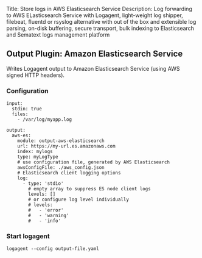 Title: Store logs in AWS Elasticsearch Service
Description: Log forwarding to AWS ELasticsearch Service with Logagent, light-weight log shipper, filebeat, fluentd or rsyslog alternative with out of the box and extensible log parsing, on-disk buffering, secure transport, bulk indexing to Elasticsearch and Sematext logs management platform

## Output Plugin: Amazon Elasticsearch Service

Writes Logagent output to Amazon Elasticsearch Service (using AWS signed HTTP headers). 
 
### Configuration

```
input: 
  stdin: true
  files: 
    - /var/log/myapp.log

output:
  aws-es: 
    module: output-aws-elasticsearch
    url: https://my-url.es.amazonaws.com
    index: mylogs
    type: myLogType
    # use configuration file, generated by AWS Elasticsearch
    awsConfigFile: ./aws_config.json
    # Elasticsearch client logging options
    log:
      - type: 'stdio'
        # empty array to suppress ES node client logs
        levels: []
        # or configure log level individually 
        # levels:
        #   - 'error' 
        #   - 'warning'
        #   - 'info'

```

### Start logagent

```
logagent --config output-file.yaml
```
